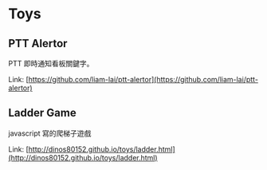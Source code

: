 # Toys

## PTT Alertor

PTT 即時通知看板關鍵字。

Link: [https://github.com/liam-lai/ptt-alertor](https://github.com/liam-lai/ptt-alertor)

## Ladder Game

javascript 寫的爬梯子遊戲

Link: [http://dinos80152.github.io/toys/ladder.html](http://dinos80152.github.io/toys/ladder.html)